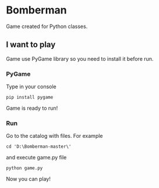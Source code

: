 # Bomberman

Game created for Python classes.

## I want to play 

Game use PyGame library so you need to install it before run.

### PyGame

Type in your console

```
pip install pygame
```

Game is ready to run!

### Run

Go to the catalog with files. For example

```
cd 'D:\Bomberman-master\'
```

and execute game.py file

```
python game.py
```

Now you can play!
